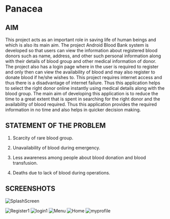 # Panacea

## AIM
This project acts as an important role in saving life of human beings and which is also its main aim. The project Android Blood Bank system is developed so that users can view the information about registered blood donors such as name, address, and other such personal information along with their details of blood group and other medical information of donor. The project also has a login page where in the user is required to register and only then can view the availability of blood and may also register to donate blood if he/she wishes to. This project requires internet access and thus there is a disadvantage of internet failure. Thus this application helps to select the right donor online instantly using medical details along with the blood group. The main aim of developing this application is to reduce the time to a great extent that is spent in searching for the right donor and the availability of blood required. Thus this application provides the required information in no time and also helps in quicker decision making.

## STATEMENT OF THE PROBLEM 
 
1) Scarcity of rare blood group. 

2) Unavailability of blood during emergency. 

3) Less awareness among people about blood donation and blood transfusion. 

4) Deaths due to lack of blood during operations.

## SCREENSHOTS

![SplashScreen](https://user-images.githubusercontent.com/55443541/122775714-0be85600-d2c8-11eb-8778-d25605038276.jpg)
<!---
![Register](https://user-images.githubusercontent.com/55443541/122775695-068b0b80-d2c8-11eb-96f7-4b51374711c6.jpg)
![Login](https://user-images.githubusercontent.com/55443541/122775717-0d198300-d2c8-11eb-8353-fc7db3c6f2a7.jpg)
--->
![Register1](https://user-images.githubusercontent.com/55443541/124170117-a9136d80-dac4-11eb-9c5e-8b62e065b020.jpg)
![login1](https://user-images.githubusercontent.com/55443541/124170253-d233fe00-dac4-11eb-974d-749c465ee86e.jpg)
![Menu](https://user-images.githubusercontent.com/55443541/124170397-fd1e5200-dac4-11eb-8cb7-c6fc0762ec80.jpg)
![Home](https://user-images.githubusercontent.com/55443541/124170709-630ad980-dac5-11eb-9617-9720e867968f.jpg)
![myprofile](https://user-images.githubusercontent.com/55443541/124170592-4078c080-dac5-11eb-88f6-2f613d07cd99.jpg)

